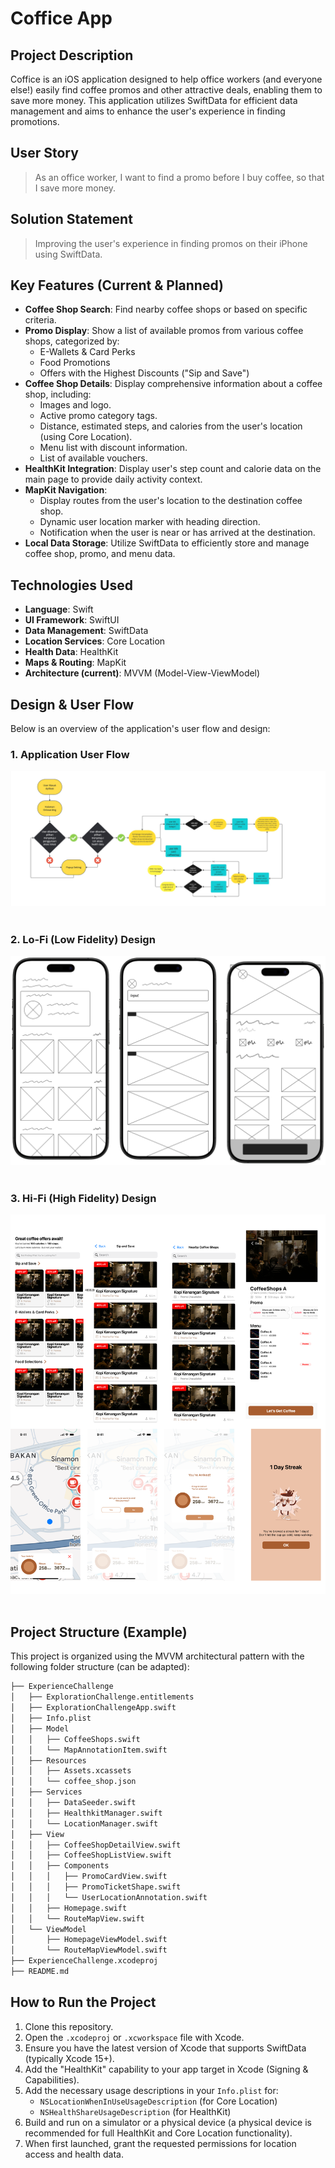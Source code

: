 # Coffice App

## Project Description

Coffice is an iOS application designed to help office workers (and everyone else!) easily find coffee promos and other attractive deals, enabling them to save more money. This application utilizes SwiftData for efficient data management and aims to enhance the user's experience in finding promotions.

## User Story

> As an office worker, I want to find a promo before I buy coffee, so that I save more money.

## Solution Statement

> Improving the user's experience in finding promos on their iPhone using SwiftData.

## Key Features (Current & Planned)

* **Coffee Shop Search**: Find nearby coffee shops or based on specific criteria.
* **Promo Display**: Show a list of available promos from various coffee shops, categorized by:
    * E-Wallets & Card Perks
    * Food Promotions
    * Offers with the Highest Discounts ("Sip and Save")
* **Coffee Shop Details**: Display comprehensive information about a coffee shop, including:
    * Images and logo.
    * Active promo category tags.
    * Distance, estimated steps, and calories from the user's location (using Core Location).
    * Menu list with discount information.
    * List of available vouchers.
* **HealthKit Integration**: Display user's step count and calorie data on the main page to provide daily activity context.
* **MapKit Navigation**:
    * Display routes from the user's location to the destination coffee shop.
    * Dynamic user location marker with heading direction.
    * Notification when the user is near or has arrived at the destination.
* **Local Data Storage**: Utilize SwiftData to efficiently store and manage coffee shop, promo, and menu data.

## Technologies Used

* **Language**: Swift
* **UI Framework**: SwiftUI
* **Data Management**: SwiftData
* **Location Services**: Core Location
* **Health Data**: HealthKit
* **Maps & Routing**: MapKit
* **Architecture (current)**: MVVM (Model-View-ViewModel)

## Design & User Flow

Below is an overview of the application's user flow and design:

### 1. Application User Flow

![User Flow](./UserFlow.jpg)
<br/>
<br/>

### 2. Lo-Fi (Low Fidelity) Design

![Lo Fi](./Lo-Fi.png)
<br/>
<br/>

### 3. Hi-Fi (High Fidelity) Design

![Hi Fi](./Hi-Fi.png)
<br/>
<br/>

## Project Structure (Example)

This project is organized using the MVVM architectural pattern with the following folder structure (can be adapted):
```bash
├── ExperienceChallenge
│   ├── ExplorationChallenge.entitlements
│   ├── ExplorationChallengeApp.swift
│   ├── Info.plist
│   ├── Model
│   │   ├── CoffeeShops.swift
│   │   └── MapAnnotationItem.swift
│   ├── Resources
│   │   ├── Assets.xcassets
│   │   └── coffee_shop.json
│   ├── Services
│   │   ├── DataSeeder.swift
│   │   ├── HealthkitManager.swift
│   │   └── LocationManager.swift
│   ├── View
│   │   ├── CoffeeShopDetailView.swift
│   │   ├── CoffeeShopListView.swift
│   │   ├── Components
│   │   │   ├── PromoCardView.swift
│   │   │   ├── PromoTicketShape.swift
│   │   │   └── UserLocationAnnotation.swift
│   │   ├── Homepage.swift
│   │   └── RouteMapView.swift
│   └── ViewModel
│       ├── HomepageViewModel.swift
│       └── RouteMapViewModel.swift
├── ExperienceChallenge.xcodeproj
├── README.md
```
## How to Run the Project

1.  Clone this repository.
2.  Open the `.xcodeproj` or `.xcworkspace` file with Xcode.
3.  Ensure you have the latest version of Xcode that supports SwiftData (typically Xcode 15+).
4.  Add the "HealthKit" capability to your app target in Xcode (Signing & Capabilities).
5.  Add the necessary usage descriptions in your `Info.plist` for:
    * `NSLocationWhenInUseUsageDescription` (for Core Location)
    * `NSHealthShareUsageDescription` (for HealthKit)
6.  Build and run on a simulator or a physical device (a physical device is recommended for full HealthKit and Core Location functionality).
7.  When first launched, grant the requested permissions for location access and health data.
